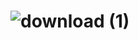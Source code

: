 # ![download (1)](https://github.com/user-attachments/assets/3e27faf5-3fee-4250-a8b1-c8994b84362f)


